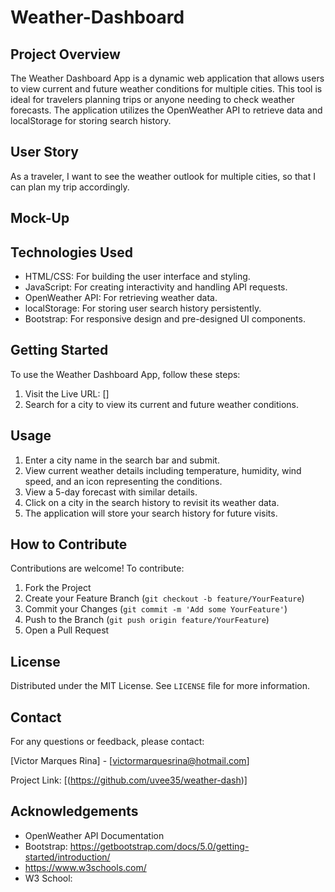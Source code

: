 
# Weather-Dashboard 

## Project Overview

The Weather Dashboard App is a dynamic web application that allows users to view current and future weather conditions for multiple cities. This tool is ideal for travelers planning trips or anyone needing to check weather forecasts. The application utilizes the OpenWeather API to retrieve data and localStorage for storing search history.

## User Story

As a traveler, I want to see the weather outlook for multiple cities, so that I can plan my trip accordingly.

## Mock-Up


## Technologies Used

- HTML/CSS: For building the user interface and styling.
- JavaScript: For creating interactivity and handling API requests.
- OpenWeather API: For retrieving weather data.
- localStorage: For storing user search history persistently.
- Bootstrap: For responsive design and pre-designed UI components.



## Getting Started

To use the Weather Dashboard App, follow these steps:

1. Visit the Live URL: []
2. Search for a city to view its current and future weather conditions.

## Usage

1. Enter a city name in the search bar and submit.
2. View current weather details including temperature, humidity, wind speed, and an icon representing the conditions.
3. View a 5-day forecast with similar details.
4. Click on a city in the search history to revisit its weather data.
5. The application will store your search history for future visits.

## How to Contribute

Contributions are welcome! To contribute:

1. Fork the Project
2. Create your Feature Branch (`git checkout -b feature/YourFeature`)
3. Commit your Changes (`git commit -m 'Add some YourFeature'`)
4. Push to the Branch (`git push origin feature/YourFeature`)
5. Open a Pull Request

## License

Distributed under the MIT License. See `LICENSE` file for more information.

## Contact

For any questions or feedback, please contact:

[Victor Marques Rina] - [victormarquesrina@hotmail.com]

Project Link: [(https://github.com/uvee35/weather-dash)] 

## Acknowledgements

- OpenWeather API Documentation
- Bootstrap: https://getbootstrap.com/docs/5.0/getting-started/introduction/
- https://www.w3schools.com/
- W3 School: 
